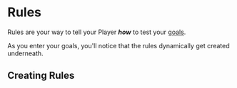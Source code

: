 # Rules
Rules are your way to tell your Player ***how*** to test your [goals](goals).

As you enter your goals, you'll notice that the rules dynamically get created underneath.

## Creating Rules